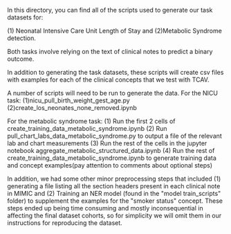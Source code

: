 In this directory, you can find all of the scripts used to generate our task datasets for:

(1) Neonatal Intensive Care Unit Length of Stay and (2)Metabolic Syndrome detection.

Both tasks involve relying on the text of clinical notes to predict a binary outcome.

In addition to generating the task datasets, these scripts will create csv files with examples for each of the clinical concepts that we test with TCAV.

A number of scripts will need to be run to generate the data. 
For the NICU task:
(1)nicu_pull_birth_weight_gest_age.py
(2)create_los_neonates_none_removed.ipynb



For the metabolic syndrome task:
(1) Run the first 2 cells of create_training_data_metabolic_syndrome.ipynb
(2) Run pull_chart_labs_data_metabolic_syndrome.py to output a file of the relevant lab and chart measurements
(3) Run the rest of the cells in the jupyter notebook aggregate_metabolic_structured_data.ipynb 
(4) Run the rest of create_training_data_metabolic_syndrome.ipynb to generate training data and concept examples(pay attention to comments about optional steps)


In addition, we had some other minor preprocessing steps that included (1) generating a file listing all the section headers present in each clinical note in MIMIC and (2) Training an NER model (found in the "model train_scripts" folder) to supplement the examples for the "smoker status" concept. These steps ended up being time consuming and mostly inconsequential in affecting the final dataset cohorts, so for simplicity we will omit them in our instructions for reproducing the dataset.